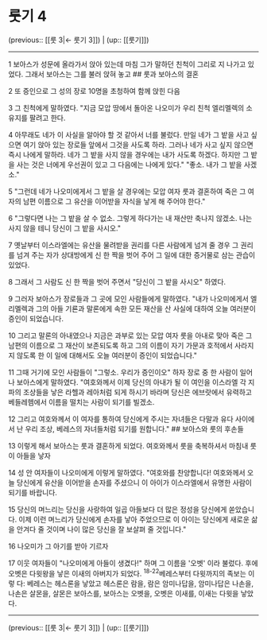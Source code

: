 # 룻기 4

(previous:: [[룻 3|← 룻기 3]]) | (up:: [[룻기]])

***




1 
보아스가 성문에 올라가서 앉아 있는데 마침 그가 말하던 친척이 그리로 지 나가고 있었다. 그래서 보아스는 그를 불러 앉혀 놓고 ## 룻과 보아스의 결혼 



2 
또 증인으로 그 성의 장로 10명을 초청하여 함께 앉힌 다음 



3 
그 친척에게 말하였다. "지금 모압 땅에서 돌아온 나오미가 우리 친척 엘리멜렉의 소유지를 팔려고 한다. 



4 
아무래도 네가 이 사실을 알아야 할 것 같아서 너를 불렀다. 만일 네가 그 밭을 사고 싶으면 여기 앉아 있는 장로들 앞에서 그것을 사도록 하라. 그러나 네가 사고 싶지 않으면 즉시 나에게 말하라. 네가 그 밭을 사지 않을 경우에는 내가 사도록 하겠다. 하지만 그 밭을 사는 것은 너에게 우선권이 있고 그 다음에는 나에게 있다." "좋소. 내가 그 밭을 사겠소." 



5 
"그런데 네가 나오미에게서 그 밭을 살 경우에는 모압 여자 룻과 결혼하여 죽은 그 여자의 남편 이름으로 그 유산을 이어받을 자식을 낳게 해 주어야 한다." 



6 
"그렇다면 나는 그 밭을 살 수 없소. 그렇게 하다가는 내 재산만 축나지 않겠소. 나는 사지 않을 테니 당신이 그 밭을 사시오." 



7 
옛날부터 이스라엘에는 유산을 물려받을 권리를 다른 사람에게 넘겨 줄 경우 그 권리를 넘겨 주는 자가 상대방에게 신 한 짝을 벗어 주어 그 일에 대한 증거물로 삼는 관습이 있었다. 



8 
그래서 그 사람도 신 한 짝을 벗어 주면서 "당신이 그 밭을 사시오" 하였다. 



9 
그러자 보아스가 장로들과 그 곳에 모인 사람들에게 말하였다. "내가 나오미에게서 엘리멜렉과 그의 아들 기룐과 말론에게 속한 모든 재산을 산 사실에 대하여 오늘 여러분이 증인이 되었습니다. 



10 
그리고 말론의 아내였으나 지금은 과부로 있는 모압 여자 룻을 아내로 맞아 죽은 그 남편의 이름으로 그 재산이 보존되도록 하고 그의 이름이 자기 가문과 호적에서 사라지지 않도록 한 이 일에 대해서도 오늘 여러분이 증인이 되었습니다." 



11 
그때 거기에 모인 사람들이 "그렇소. 우리가 증인이오" 하자 장로 중 한 사람이 일어나 보아스에게 말하였다. "여호와께서 이제 당신의 아내가 될 이 여인을 이스라엘 각 지파의 조상들을 낳은 라헬과 레아처럼 되게 하시기 바라며 당신은 에브랏에서 유력하고 베들레헴에서 이름을 떨치는 사람이 되기를 빌겠소. 



12 
그리고 여호와께서 이 여자를 통하여 당신에게 주시는 자녀들은 다말과 유다 사이에서 난 우리 조상, 베레스의 자녀들처럼 되기를 원합니다." ## 보아스와 룻의 후손들 



13 
이렇게 해서 보아스는 룻과 결혼하게 되었다. 여호와께서 룻을 축복하셔서 마침내 룻이 아들을 낳자 



14 
성 안 여자들이 나오미에게 이렇게 말하였다. "여호와를 찬양합니다! 여호와께서 오늘 당신에게 유산을 이어받을 손자를 주셨으니 이 아이가 이스라엘에서 유명한 사람이 되기를 바랍니다. 



15 
당신의 며느리는 당신을 사랑하여 일곱 아들보다 더 많은 정성을 당신에게 쏟았습니다. 이제 이런 며느리가 당신에게 손자를 낳아 주었으므로 이 아이는 당신에게 새로운 삶을 안겨다 줄 것이며 나이 많은 당신을 잘 보살펴 줄 것입니다." 



16 
나오미가 그 아기를 받아 기르자 



17 
이웃 여자들이 "나오미에게 아들이 생겼다!" 하며 그 이름을 '오벳' 이라 불렀다. 후에 오벳은 다윗왕을 낳은 이새의 아버지가 되었다. <sup class="versenum">18-22</sup>베레스부터 다윗까지의 족보는 이렇 다: 베레스는 헤스론을 낳았고 헤스론은 람을, 람은 암미나답을, 암미나답은 나손을, 나손은 살몬을, 살몬은 보아스를, 보아스는 오벳을, 오벳은 이새를, 이새는 다윗을 낳았다.

***

(previous:: [[룻 3|← 룻기 3]]) | (up:: [[룻기]])

